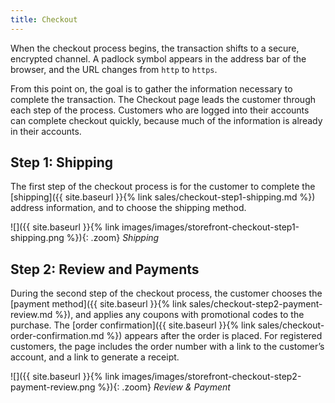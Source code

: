```yaml
---
title: Checkout
---
```


When the checkout process begins, the transaction shifts to a secure, encrypted channel. A padlock symbol appears in the address bar of the browser, and the URL changes from `http` to `https`.

From this point on, the goal is to gather the information necessary to complete the transaction. The Checkout page leads the customer through each step of the process. Customers who are logged into their accounts can complete checkout quickly, because much of the information is already in their accounts.

## Step 1: Shipping

The first step of the checkout process is for the customer to complete the [shipping]({{ site.baseurl }}{% link sales/checkout-step1-shipping.md %}) address information, and to choose the shipping method.

![]({{ site.baseurl }}{% link images/images/storefront-checkout-step1-shipping.png %}){: .zoom}
_Shipping_

## Step 2: Review and Payments

During the second step of the checkout process, the customer chooses the [payment method]({{ site.baseurl }}{% link sales/checkout-step2-payment-review.md %}), and applies any coupons with promotional codes to the purchase. The [order confirmation]({{ site.baseurl }}{% link sales/checkout-order-confirmation.md %}) appears after the order is placed. For registered customers, the page includes the order number with a link to the customer’s account, and a link to generate a receipt.

![]({{ site.baseurl }}{% link images/images/storefront-checkout-step2-payment-review.png %}){: .zoom}
_Review & Payment_
